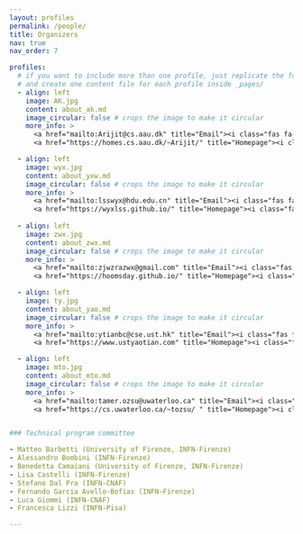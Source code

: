 ```yaml
---
layout: profiles
permalink: /people/
title: Organizers
nav: true
nav_order: 7

profiles:
  # if you want to include more than one profile, just replicate the following block
  # and create one content file for each profile inside _pages/
  - align: left
    image: AK.jpg
    content: about_ak.md
    image_circular: false # crops the image to make it circular
    more_info: >
      <a href="mailto:Arijit@cs.aau.dk" title="Email"><i class="fas fa-envelope" style="margin-left: 5px;"></i></a>
      <a href="https://homes.cs.aau.dk/~Arijit/" title="Homepage"><i class="fas fa-home" style="margin-left: 5px;"></i></a>

  - align: left
    image: wyx.jpg
    content: about_yxw.md
    image_circular: false # crops the image to make it circular
    more_info: >
      <a href="mailto:lsswyx@hdu.edu.cn" title="Email"><i class="fas fa-envelope" style="margin-left: 5px;"></i></a>
      <a href="https://wyxlss.github.io/" title="Homepage"><i class="fas fa-home" style="margin-left: 5px;"></i></a>
  
  - align: left
    image: zwx.jpg
    content: about_zwx.md
    image_circular: false # crops the image to make it circular
    more_info: >
      <a href="mailto:zjwzrazwx@gmail.com" title="Email"><i class="fas fa-envelope" style="margin-left: 5px;"></i></a>
      <a href="https://hoomsday.github.io/" title="Homepage"><i class="fas fa-home" style="margin-left: 5px;"></i></a>

  - align: left
    image: ty.jpg
    content: about_yao.md
    image_circular: false # crops the image to make it circular
    more_info: >
      <a href="mailto:ytianbc@cse.ust.hk" title="Email"><i class="fas fa-envelope" style="margin-left: 5px;"></i></a>
      <a href="https://www.ustyaotian.com" title="Homepage"><i class="fas fa-home" style="margin-left: 5px;"></i></a>

  - align: left
    image: mto.jpg
    content: about_mto.md
    image_circular: false # crops the image to make it circular
    more_info: >
      <a href="mailto:tamer.ozsu@uwaterloo.ca" title="Email"><i class="fas fa-envelope" style="margin-left: 5px;"></i></a>
      <a href="https://cs.uwaterloo.ca/~tozsu/ " title="Homepage"><i class="fas fa-home" style="margin-left: 5px;"></i></a>


### Technical program committee

- Matteo Barbetti (University of Firenze, INFN-Firenze)
- Alessandro Bombini (INFN-Firenze)
- Benedetta Camaiani (University of Firenze, INFN-Firenze)
- Lisa Castelli (INFN-Firenze)
- Stefano Dal Pra (INFN-CNAF)
- Fernando Garcia Avello-Bofias (INFN-Firenze)
- Luca Giommi (INFN-CNAF)
- Francesca Lizzi (INFN-Pisa)

---
```

